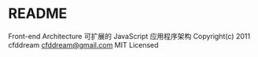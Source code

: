 README
======
Front-end Architecture
可扩展的 JavaScript 应用程序架构
Copyright(c) 2011 cfddream <cfddream@gmail.com>
MIT Licensed
